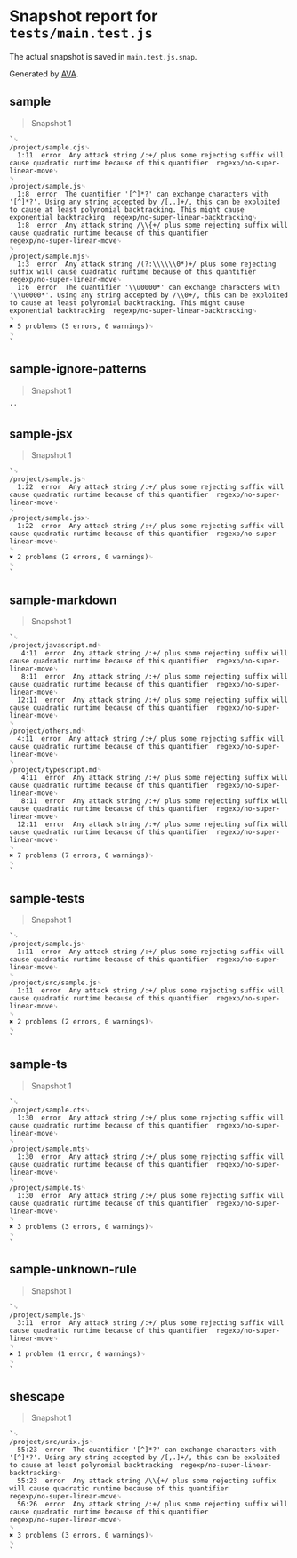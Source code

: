 # Snapshot report for `tests/main.test.js`

The actual snapshot is saved in `main.test.js.snap`.

Generated by [AVA](https://avajs.dev).

## sample

> Snapshot 1

    `␊
    /project/sample.cjs␊
      1:11  error  Any attack string /:+/ plus some rejecting suffix will cause quadratic runtime because of this quantifier  regexp/no-super-linear-move␊
    ␊
    /project/sample.js␊
      1:8  error  The quantifier '[^]*?' can exchange characters with '[^]*?'. Using any string accepted by /[,.]+/, this can be exploited to cause at least polynomial backtracking. This might cause exponential backtracking  regexp/no-super-linear-backtracking␊
      1:8  error  Any attack string /\\{+/ plus some rejecting suffix will cause quadratic runtime because of this quantifier                                                                                                     regexp/no-super-linear-move␊
    ␊
    /project/sample.mjs␊
      1:3  error  Any attack string /(?:\\\\\\0*)+/ plus some rejecting suffix will cause quadratic runtime because of this quantifier                                                                                                regexp/no-super-linear-move␊
      1:6  error  The quantifier '\\u0000*' can exchange characters with '\\u0000*'. Using any string accepted by /\\0+/, this can be exploited to cause at least polynomial backtracking. This might cause exponential backtracking  regexp/no-super-linear-backtracking␊
    ␊
    ✖ 5 problems (5 errors, 0 warnings)␊
    ␊
    `

## sample-ignore-patterns

> Snapshot 1

    ''

## sample-jsx

> Snapshot 1

    `␊
    /project/sample.js␊
      1:22  error  Any attack string /:+/ plus some rejecting suffix will cause quadratic runtime because of this quantifier  regexp/no-super-linear-move␊
    ␊
    /project/sample.jsx␊
      1:22  error  Any attack string /:+/ plus some rejecting suffix will cause quadratic runtime because of this quantifier  regexp/no-super-linear-move␊
    ␊
    ✖ 2 problems (2 errors, 0 warnings)␊
    ␊
    `

## sample-markdown

> Snapshot 1

    `␊
    /project/javascript.md␊
       4:11  error  Any attack string /:+/ plus some rejecting suffix will cause quadratic runtime because of this quantifier  regexp/no-super-linear-move␊
       8:11  error  Any attack string /:+/ plus some rejecting suffix will cause quadratic runtime because of this quantifier  regexp/no-super-linear-move␊
      12:11  error  Any attack string /:+/ plus some rejecting suffix will cause quadratic runtime because of this quantifier  regexp/no-super-linear-move␊
    ␊
    /project/others.md␊
      4:11  error  Any attack string /:+/ plus some rejecting suffix will cause quadratic runtime because of this quantifier  regexp/no-super-linear-move␊
    ␊
    /project/typescript.md␊
       4:11  error  Any attack string /:+/ plus some rejecting suffix will cause quadratic runtime because of this quantifier  regexp/no-super-linear-move␊
       8:11  error  Any attack string /:+/ plus some rejecting suffix will cause quadratic runtime because of this quantifier  regexp/no-super-linear-move␊
      12:11  error  Any attack string /:+/ plus some rejecting suffix will cause quadratic runtime because of this quantifier  regexp/no-super-linear-move␊
    ␊
    ✖ 7 problems (7 errors, 0 warnings)␊
    ␊
    `

## sample-tests

> Snapshot 1

    `␊
    /project/sample.js␊
      1:11  error  Any attack string /:+/ plus some rejecting suffix will cause quadratic runtime because of this quantifier  regexp/no-super-linear-move␊
    ␊
    /project/src/sample.js␊
      1:11  error  Any attack string /:+/ plus some rejecting suffix will cause quadratic runtime because of this quantifier  regexp/no-super-linear-move␊
    ␊
    ✖ 2 problems (2 errors, 0 warnings)␊
    ␊
    `

## sample-ts

> Snapshot 1

    `␊
    /project/sample.cts␊
      1:30  error  Any attack string /:+/ plus some rejecting suffix will cause quadratic runtime because of this quantifier  regexp/no-super-linear-move␊
    ␊
    /project/sample.mts␊
      1:30  error  Any attack string /:+/ plus some rejecting suffix will cause quadratic runtime because of this quantifier  regexp/no-super-linear-move␊
    ␊
    /project/sample.ts␊
      1:30  error  Any attack string /:+/ plus some rejecting suffix will cause quadratic runtime because of this quantifier  regexp/no-super-linear-move␊
    ␊
    ✖ 3 problems (3 errors, 0 warnings)␊
    ␊
    `

## sample-unknown-rule

> Snapshot 1

    `␊
    /project/sample.js␊
      3:11  error  Any attack string /:+/ plus some rejecting suffix will cause quadratic runtime because of this quantifier  regexp/no-super-linear-move␊
    ␊
    ✖ 1 problem (1 error, 0 warnings)␊
    ␊
    `

## shescape

> Snapshot 1

    `␊
    /project/src/unix.js␊
      55:23  error  The quantifier '[^]*?' can exchange characters with '[^]*?'. Using any string accepted by /[,.]+/, this can be exploited to cause at least polynomial backtracking  regexp/no-super-linear-backtracking␊
      55:23  error  Any attack string /\\{+/ plus some rejecting suffix will cause quadratic runtime because of this quantifier                                                          regexp/no-super-linear-move␊
      56:26  error  Any attack string /:+/ plus some rejecting suffix will cause quadratic runtime because of this quantifier                                                           regexp/no-super-linear-move␊
    ␊
    ✖ 3 problems (3 errors, 0 warnings)␊
    ␊
    `

